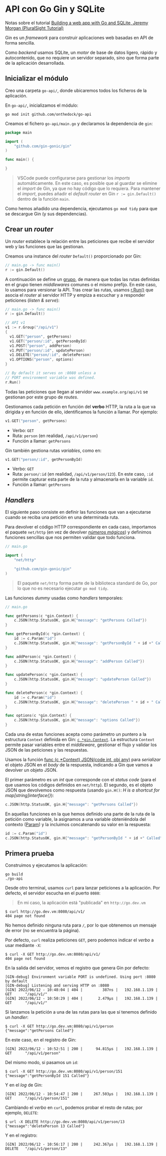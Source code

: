 # API con Go Gin y SQLite

Notas sobre el tutorial [Building a web app with Go and SQLite, Jeremy Morgan (PluralSight Tutorial)](https://www.allhandsontech.com/programming/golang/web-app-sqlite-go/)

Gin es un *framework* para construir aplicaciones web basadas en API de forma sencilla.

Como *backend* usamos SQLite, un *motor* de base de datos ligero, rápido y autocontenido, que no requiere un servidor separado, sino que forma parte de la aplicación desarrollada.

## Inicializar el módulo

Creo una carpeta `go-api/`, donde ubicaremos todos los ficheros de la aplicación.

En `go-api/`, inicializamos el módulo:

```shell
go mod init github.com/onthedock/go-api
```

Creamos el fichero `go-api/main.go` y declaramos la dependencia de `gin`:

```go
package main

import (
    "github.com/gin-gonic/gin"
)

func main() {

}
```

> VSCode puede configurarse para gestionar los *imports* automáticamente. En este caso, es posible que al guardar se elimine el *import* de Gin, ya que no hay código que lo requiera. Para mantener el *import*, puedes añadir el *default router* en Gin `r := gin.Default()` dentro de la función `main`.

Como hemos añadido una dependencia, ejecutamos `go mod tidy` para que se descargue Gin (y sus dependencias).

## Crear un *router*

Un *router* establece la relación entre las peticiones que recibe el servidor web y las funciones que las gestionan.

Creamos una instance del *router* `Default()` proporcionado por Gin:

```go
// main.go -> func main()
r := gin.Default()
```

A continuación se define un [grupo](https://pkg.go.dev/github.com/gin-gonic/gin#RouterGroup.Group), de manera que todas las rutas definidas en el grupo tienen *middlewares* comunes o el mismo prefijo. En este caso, lo usamos para versionar la API. Tras crear las rutas, usamos [r.Run()](https://pkg.go.dev/github.com/gin-gonic/gin#Engine.Run) que asocia el *router* al servidor HTTP y empiza a escuchar y a responder peticiones (*listen & serve*):

```go
// main.go -> func main()
r := gin.Default()

// API v1
v1 := r.Group("/api/v1")
{
  v1.GET("person", getPersons)
  v1.GET("person/:id", getPersonById)
  v1.POST("person", addPerson)
  v1.PUT("person/:id", updatePerson)
  v1.DELETE("person/:id", deletePerson)
  v1.OPTIONS("person", options)
}

// By default it serves on :8080 unless a
// PORT environment variable was defined.
r.Run()
```

Todas las peticiones que llegan al servidor `www.example.org/api/v1` se gestionan por este grupo de *routes*.

Gestionamos cada petición en función del **verbo** HTTP, la ruta a la que va dirigida y en función de ello, identificamos la función a llamar. Por ejemplo:

```go
v1.GET("person", getPersons)
```

- Verbo: `GET`
- Ruta: `person` (en realidad, `/api/v1/person`)
- Función a llamar: `getPersons`

Gin también gestiona rutas *variables*, como en:

```go
v1.GET("person/:id", getPersonById)
```

- Verbo: `GET`
- Ruta: `person/:id` (en realidad, `/api/v1/person/123`). En este caso, `:id` permite capturar esta parte de la ruta y almacenarla en la variable `id`.
- Función a llamar: `getPersons`

## *Handlers*

El siguiente paso consiste en definir las funciones que van a ejecutarse cuando se reciba una petición en una determinada ruta.

Para devolver el código HTTP correspondiente en cada caso, importamos el paquete `net/http` (en vez de devolver [*números mágicos*](https://en.wikipedia.org/wiki/Magic_number_(programming))) y definimos funciones sencillas que nos permiten validar que todo funciona.

```go
// main.go

import (
    "net/http"

    "github.com/gin-gonic/gin"
)
```

> El paquete `net/http` forma parte de la biblioteca standard de Go, por lo que no es necesario ejecutar `go mod tidy`.

Las funciones *dummy* usadas como *handlers* temporales:

```go
// main.go

func getPersons(c *gin.Context) {
    c.JSON(http.StatusOK, gin.H{"message": "getPersons Called"})
}

func getPersonById(c *gin.Context) {
    id := c.Param("id")
    c.JSON(http.StatusOK, gin.H{"message": "getPersonById " + id +" Called"})
}

func addPerson(c *gin.Context) {
    c.JSON(http.StatusOK, gin.H{"message": "addPerson Called"})
}

func updatePerson(c *gin.Context) {
    c.JSON(http.StatusOK, gin.H{"message": "updatePerson Called"})
}

func deletePerson(c *gin.Context) {
    id := c.Param("id")
    c.JSON(http.StatusOK, gin.H{"message": "deletePerson " + id + " Called"})
}

func options(c *gin.Context) {
    c.JSON(http.StatusOK, gin.H{"message": "options Called"})
}
```

Cada una de estas funciones acepta como parámetro un puntero a la estructura `Context` definida en Gin: [`c *gin.Context`](https://pkg.go.dev/github.com/gin-gonic/gin#Context). La estructura `Context` permite pasar variables entre el *middleware*, gestionar el flujo y validar los JSON de las peticiones y las respuestas.

Usamos la función [func (c *Context) JSON(code int, obj any)](https://pkg.go.dev/github.com/gin-gonic/gin#Context.JSON) para *serializar* el objeto JSON en el *body* de la respuesta, indicando a Gin que vamos a devolver un objeto JSON.

El primer parámetro es un *int* que corresponde con el *status code* (para el que usamos los códigos definidos en `net/http`). El segundo, es el objeto JSON que devolvemos como respuesta (usando `gin.H()`: *H is a shortcut for map[string]interface{}*):

```go
c.JSON(http.StatusOK, gin.H{"message": "getPersons Called"})
```

En aquellas funciones en la que hemos definido una parte de la ruta de la petición como variable, la asignamos a una variable obteniéndola del contexto ([Param](https://pkg.go.dev/github.com/gin-gonic/gin#Param)) y la incluimos concatenando su valor en la respuesta:

```go
id := c.Param("id")
c.JSON(http.StatusOK, gin.H{"message": "getPersonById " + id +" Called"})
```

## Primera prueba

Construimos y ejecutamos la aplicación:

```shell
go build
./go-api
```

Desde otro terminal, usamos `curl` para lanzar peticiones a la aplicación. Por defecto, el servidor escucha en el puerto `8080`:

> En mi caso, la aplicación está "publicada" en `http://go.dev.vm`

```shell
$ curl http://go.dev.vm:8080/api/v1/
404 page not found
```

No hemos definido ninguna ruta para `/`, por lo que obtenemos un mensaje de error (no se encuentra la página).

Por defecto, `curl` realiza peticiones `GET`, pero podemos indicar el *verbo* a usar mediante `-X`:

```shell
$ curl -X GET http://go.dev.vm:8080/api/v1/
404 page not found
```

En la salida del servidor, vemos el registro que genera Gin por defecto:

```shell
[GIN-debug] Environment variable PORT is undefined. Using port :8080 by default
[GIN-debug] Listening and serving HTTP on :8080
[GIN] 2022/06/12 - 10:48:04 | 404 |         387ns |   192.168.1.139 | GET      "/api/v1/"
[GIN] 2022/06/12 - 10:50:29 | 404 |       2.479µs |   192.168.1.139 | GET      "/api/v1/"
```

Si lanzamos la petición a una de las rutas para las que sí tenemos definido un *handler*:

```shell
$ curl -X GET http://go.dev.vm:8080/api/v1/person
{"message":"getPersons Called"}
```

En este caso, en el registro de Gin:

```shell
[GIN] 2022/06/12 - 10:52:51 | 200 |      94.815µs |   192.168.1.139 | GET      "/api/v1/person"
```

Del mismo modo, si pasamos un `id`:

```shell
$ curl -X GET http://go.dev.vm:8080/api/v1/person/151 
{"message":"getPersonById 151 Called"}
```

Y en el *log* de Gin:

```shell
[GIN] 2022/06/12 - 10:54:47 | 200 |     267.503µs |   192.168.1.139 | GET      "/api/v1/person/151"
```

Cambiando el *verbo* en `curl`, podemos probar el resto de rutas; por ejemplo, `DELETE`:

```shell
$ url -X DELETE http://go.dev.vm:8080/api/v1/person/13 
{"message":"deletePerson 13 Called"}
```

Y en el registro:

```shell
[GIN] 2022/06/12 - 10:56:17 | 200 |     242.367µs |   192.168.1.139 | DELETE   "/api/v1/person/13"
```
